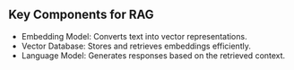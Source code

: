 ## Key Components for RAG
- Embedding Model: Converts text into vector representations.
- Vector Database: Stores and retrieves embeddings efficiently.
- Language Model: Generates responses based on the retrieved context.